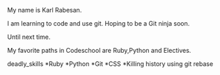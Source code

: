My name is Karl Rabesan.

I am learning to code and use git. Hoping to be a Git ninja soon.

Until next time.

My favorite paths in Codeschool are Ruby,Python and Electives.


deadly_skills
*Ruby
*Python
*Git
*CSS
*Killing history using git rebase
